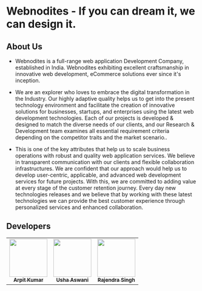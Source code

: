 # Webnodites - If you can dream it, we can design it.


## About Us
* Webnodites is a full-range web application Development Company, established in India. Webnodites exhibiting excellent craftsmanship in innovative web development, eCommerce solutions ever since it's inception.

* We are an explorer who loves to embrace the digital transformation in the Industry. Our highly adaptive quality helps us to get into the present technology environment and facilitate the creation of innovative solutions for businesses, startups, and enterprises using the latest web development technologies.
Each of our projects is developed & designed to match the diverse needs of our clients, and our Research & Development team examines all essential requirement criteria depending on the competitor traits and the market scenario..

* This is one of the key attributes that help us to scale business operations with robust and quality web application services. We believe in transparent communication with our clients and flexible collaboration infrastructures. We are confident that our approach would help us to develop user-centric, applicable, and advanced web development services for future projects.
With this, we are committed to adding value at every stage of the customer retention journey. Every day new technologies releases and we believe that by working with these latest technologies we can provide the best customer experience through personalized services and enhanced collaboration.


## Developers

<table>
  <tr>
    <td align="center"><a href="https://github.com/arpitk02"><img src="https://avatars0.githubusercontent.com/u/53942328?s=400&u=dd8157504b945fcca234a2e75e4dbbbcf3ea3f4f&v=4" width="100px;" alt=""/><br /><sub><b>Arpit Kumar</b></sub></a><br /></td>
    <td align="center"><a href="https://github.com/Usha13"><img src="https://avatars3.githubusercontent.com/u/62227513?s=400&v=4" width="100px;" alt=""/><br /><sub><b>Usha Aswani</b></sub></a><br /></td>
    <td align="center"><a href="https://github.com/rajendra905"><img src="https://avatars3.githubusercontent.com/u/65326732?s=400&v=4" width="100px;" alt=""/><br /><sub><b>Rajendra Singh</b></sub></a><br /></td>
    
</table>
